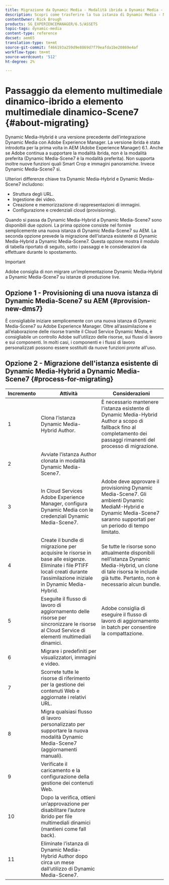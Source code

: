```yaml
---
title: Migrazione da Dynamic Media - Modalità ibrida a Dynamic Media - Modalità S7
description: Scopri come trasferire la tua istanza di Dynamic Media - Modalità ibrida a Dynamic Media - modalità S7
contentOwner: Rick Brough
products: SG_EXPERIENCEMANAGER/6.5/ASSETS
topic-tags: dynamic-media
content-type: reference
docset: aem65
translation-type: tm+mt
source-git-commit: f466193a259d9e8869d7f79eafda1be20869e4af
workflow-type: tm+mt
source-wordcount: '512'
ht-degree: 2%

---
```



# Passaggio da elemento multimediale dinamico-ibrido a elemento multimediale dinamico-Scene7 {#about-migrating}

Dynamic Media-Hybrid è una versione precedente dell’integrazione Dynamic Media con Adobe Experience Manager. La versione ibrida è stata introdotta per la prima volta in AEM (Adobe Experience Manager) 6.1. Anche se  Adobe continua a supportare la modalità ibrida, non è la modalità preferita (Dynamic Media-Scene7 è la modalità preferita). Non supporta inoltre nuove funzioni quali Smart Crop e immagini panoramiche. Invece Dynamic Media-Scene7 sì.

Ulteriori differenze chiave tra Dynamic Media-Hybrid e Dynamic Media-Scene7 includono:

* Struttura degli URL.
* Ingestione dei video.
* Creazione e memorizzazione di rappresentazioni di immagini.
* Configurazione e credenziali cloud (provisioning).

Quando si passa da Dynamic Media-Hybrid a Dynamic Media-Scene7 sono disponibili due opzioni. La prima opzione consiste nel fornire semplicemente una nuova istanza di Dynamic Media-Scene7 su AEM. La seconda opzione prevede la migrazione dell’istanza esistente di Dynamic Media-Hybrid a Dynamic Media-Scene7. Questa opzione mostra il modulo di tabella riportato di seguito, sotto i passaggi e le considerazioni da effettuare durante lo spostamento.

>[!IMPORTANT]
>
> Adobe consiglia di non migrare un’implementazione Dynamic Media-Hybrid a Dynamic Media-Scene7 su istanze di produzione live.

## Opzione 1 - Provisioning di una nuova istanza di Dynamic Media-Scene7 su AEM {#provision-new-dms7}

È consigliabile iniziare semplicemente con una nuova istanza di Dynamic Media-Scene7 su Adobe Experience Manager. Oltre all’assimilazione e all’elaborazione delle risorse tramite il Cloud Service Dynamic Media, è consigliabile un controllo Adobe  sull’utilizzo delle risorse, sui flussi di lavoro e sui componenti. In molti casi, i componenti e i flussi di lavoro personalizzati possono essere sostituiti da nuove funzioni pronte all&#39;uso.

## Opzione 2 - Migrazione dell&#39;istanza esistente di Dynamic Media-Hybrid a Dynamic Media-Scene7 {#process-for-migrating}

| Incremento | Attività | Considerazioni |
|---|---|---|
| 1 | Clona l’istanza Dynamic Media-Hybrid Author. | È necessario mantenere l&#39;istanza esistente di Dynamic Media-Hybrid Author a scopo di fallback fino al completamento dei passaggi rimanenti del processo di migrazione. |
| 2 | Avviate l’istanza Author clonata in modalità Dynamic Media-Scene7. |  |
| 3 | In Cloud Services Adobe Experience Manager, configura Dynamic Media con le credenziali Dynamic Media-Scene7. |  Adobe deve approvare il provisioning Dynamic Media-Scene7. Gli ambienti Dynamic MediaM-Hybrid e Dynamic Media-Scene7 saranno supportati per un periodo di tempo limitato. |
| 4 | Create il bundle di migrazione per acquisire le risorse in base alle esigenze.<br>Eliminate i file PTIFF locali creati durante l’assimilazione iniziale in Dynamic Media-Hybrid. | Se tutte le risorse sono attualmente disponibili nell’istanza Dynamic Media-Hybrid, un clone di tale risorsa le include già tutte. Pertanto, non è necessario alcun bundle. |
| 5 | Eseguite il flusso di lavoro di aggiornamento delle risorse per sincronizzare le risorse al Cloud Service di elementi multimediali dinamici. |  Adobe consiglia di eseguire il flusso di lavoro di aggiornamento in batch per consentire la compattazione. |
| 6 | Migrare i predefiniti per visualizzatori, immagini e video. |  |
| 7 | Scorrete tutte le risorse di riferimento per la gestione dei contenuti Web e aggiornate i relativi URL. |  |
| 8 | Migra qualsiasi flusso di lavoro personalizzato per supportare la nuova modalità Dynamic Media-Scene7 (aggiornamenti manuali). |  |
| 9 | Verificate il caricamento e la configurazione della gestione dei contenuti Web. |  |
| 10 | Dopo la verifica, ottieni un’approvazione per disabilitare l’autore ibrido per file multimediali dinamici (mantieni come fall back). |  |
| 11 | Eliminate l’istanza di Dynamic Media-Hybrid Author dopo circa un mese dall’utilizzo di Dynamic Media-Scene7. |  |
